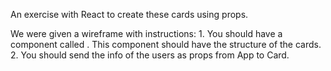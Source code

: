 An exercise with React to create these cards using props.

We were given a wireframe with instructions:
    1. You should have a component called <Card />. This component should have the structure of the cards.
    2. You should send the info of the users as props from App to Card.